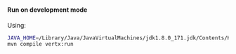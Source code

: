 ###

#### Run on development mode

Using:
```bash
JAVA_HOME=/Library/Java/JavaVirtualMachines/jdk1.8.0_171.jdk/Contents/Home \
mvn compile vertx:run
```
